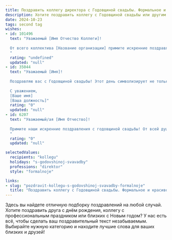 ```yaml
---
title: Поздравить коллегу директора с Годовщиной свадьбы. Формальное и красивое
description: Хотите поздравить коллегу с Годовщиной свадьбы или другим праздником? Наш ИИ создаст незабываемое поздравление, а вы обязательно выделитесь среди других.  
date: 2024-10-23
tags: second tag
wishes:
- id: 101496
  text: "Уважаемый [Имя Отчество Коллеги]!
  
  От всего коллектива [Название организации] примите искренние поздравления с замечательной годовщиной свадьбы!  Желаем Вам с супругой/супругом  многих лет счастливой семейной жизни, взаимной любви, благополучия и семейного тепла. Пусть ваш союз будет крепким и основанным на взаимном уважении и понимании.  Поздравляем!
  "
  rating: "undefined"
  updated: "null"
- id: 35044
  text: "Уважаемый [Имя]!
  
  Поздравляю вас с Годовщиной свадьбы! Этот день символизирует не только любовь и верность, но и множество совместно пережитых мгновений, которые крепят ваш союз. Пусть каждый новый год вашего совместного пути приносит радость, гармонию и понимание. Желаю здоровья, счастья и благополучия вам и вашим близким.
  
  С уважением,
  [Ваше имя]
  [Ваша должность]"
  rating: "0"
  updated: "null"
- id: 6207
  text: "Уважаемый/ая [Имя Отчество]!
  
  Примите наши искренние поздравления с годовщиной свадьбы! От всей души желаем Вам и Вашей семье благополучия, счастья и взаимопонимания. Пусть Ваш семейный очаг всегда горит теплом и любовью, даруя Вам силы и вдохновение на новые свершения.
  "
  rating: "0"
  updated: "null"

selectedValues:
  recipients: "kollegu"
  holidays: "s-godovshinoj-svavadby"
  professions: "direktor"
  style: "formalnoje"

links:
- slug: "pozdravit-kollegu-s-godovshinoj-svavadby-formalnoje"
  title: "Поздравить коллегу с Годовщиной свадьбы. Формальное и красивое"
---
```


Здесь вы найдете отличную подборку поздравлений на любой случай. 
Хотите поздравить друга с днём рождения, коллегу с профессиональным праздником или близких с Новым годом? У нас есть всё, чтобы сделать ваш поздравительный текст незабываемым. Выбирайте нужную категорию и находите лучшие слова для ваших близких и друзей!
